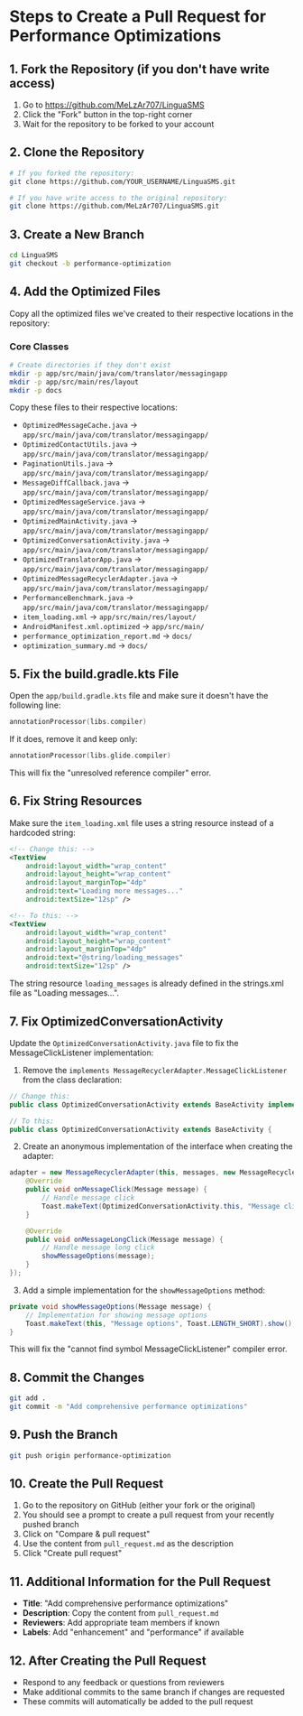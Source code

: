 # Steps to Create a Pull Request for Performance Optimizations

## 1. Fork the Repository (if you don't have write access)
1. Go to https://github.com/MeLzAr707/LinguaSMS
2. Click the "Fork" button in the top-right corner
3. Wait for the repository to be forked to your account

## 2. Clone the Repository
```bash
# If you forked the repository:
git clone https://github.com/YOUR_USERNAME/LinguaSMS.git

# If you have write access to the original repository:
git clone https://github.com/MeLzAr707/LinguaSMS.git
```

## 3. Create a New Branch
```bash
cd LinguaSMS
git checkout -b performance-optimization
```

## 4. Add the Optimized Files
Copy all the optimized files we've created to their respective locations in the repository:

### Core Classes
```bash
# Create directories if they don't exist
mkdir -p app/src/main/java/com/translator/messagingapp
mkdir -p app/src/main/res/layout
mkdir -p docs
```

Copy these files to their respective locations:
- `OptimizedMessageCache.java` → `app/src/main/java/com/translator/messagingapp/`
- `OptimizedContactUtils.java` → `app/src/main/java/com/translator/messagingapp/`
- `PaginationUtils.java` → `app/src/main/java/com/translator/messagingapp/`
- `MessageDiffCallback.java` → `app/src/main/java/com/translator/messagingapp/`
- `OptimizedMessageService.java` → `app/src/main/java/com/translator/messagingapp/`
- `OptimizedMainActivity.java` → `app/src/main/java/com/translator/messagingapp/`
- `OptimizedConversationActivity.java` → `app/src/main/java/com/translator/messagingapp/`
- `OptimizedTranslatorApp.java` → `app/src/main/java/com/translator/messagingapp/`
- `OptimizedMessageRecyclerAdapter.java` → `app/src/main/java/com/translator/messagingapp/`
- `PerformanceBenchmark.java` → `app/src/main/java/com/translator/messagingapp/`
- `item_loading.xml` → `app/src/main/res/layout/`
- `AndroidManifest.xml.optimized` → `app/src/main/`
- `performance_optimization_report.md` → `docs/`
- `optimization_summary.md` → `docs/`

## 5. Fix the build.gradle.kts File
Open the `app/build.gradle.kts` file and make sure it doesn't have the following line:
```kotlin
annotationProcessor(libs.compiler)
```

If it does, remove it and keep only:
```kotlin
annotationProcessor(libs.glide.compiler)
```

This will fix the "unresolved reference compiler" error.

## 6. Fix String Resources
Make sure the `item_loading.xml` file uses a string resource instead of a hardcoded string:

```xml
<!-- Change this: -->
<TextView
    android:layout_width="wrap_content"
    android:layout_height="wrap_content"
    android:layout_marginTop="4dp"
    android:text="Loading more messages..."
    android:textSize="12sp" />

<!-- To this: -->
<TextView
    android:layout_width="wrap_content"
    android:layout_height="wrap_content"
    android:layout_marginTop="4dp"
    android:text="@string/loading_messages"
    android:textSize="12sp" />
```

The string resource `loading_messages` is already defined in the strings.xml file as "Loading messages…".

## 7. Fix OptimizedConversationActivity
Update the `OptimizedConversationActivity.java` file to fix the MessageClickListener implementation:

1. Remove the `implements MessageRecyclerAdapter.MessageClickListener` from the class declaration:
```java
// Change this:
public class OptimizedConversationActivity extends BaseActivity implements MessageRecyclerAdapter.MessageClickListener {

// To this:
public class OptimizedConversationActivity extends BaseActivity {
```

2. Create an anonymous implementation of the interface when creating the adapter:
```java
adapter = new MessageRecyclerAdapter(this, messages, new MessageRecyclerAdapter.MessageClickListener() {
    @Override
    public void onMessageClick(Message message) {
        // Handle message click
        Toast.makeText(OptimizedConversationActivity.this, "Message clicked", Toast.LENGTH_SHORT).show();
    }

    @Override
    public void onMessageLongClick(Message message) {
        // Handle message long click
        showMessageOptions(message);
    }
});
```

3. Add a simple implementation for the `showMessageOptions` method:
```java
private void showMessageOptions(Message message) {
    // Implementation for showing message options
    Toast.makeText(this, "Message options", Toast.LENGTH_SHORT).show();
}
```

This will fix the "cannot find symbol MessageClickListener" compiler error.

## 8. Commit the Changes
```bash
git add .
git commit -m "Add comprehensive performance optimizations"
```

## 9. Push the Branch
```bash
git push origin performance-optimization
```

## 10. Create the Pull Request
1. Go to the repository on GitHub (either your fork or the original)
2. You should see a prompt to create a pull request from your recently pushed branch
3. Click on "Compare & pull request"
4. Use the content from `pull_request.md` as the description
5. Click "Create pull request"

## 11. Additional Information for the Pull Request
- **Title**: "Add comprehensive performance optimizations"
- **Description**: Copy the content from `pull_request.md`
- **Reviewers**: Add appropriate team members if known
- **Labels**: Add "enhancement" and "performance" if available

## 12. After Creating the Pull Request
- Respond to any feedback or questions from reviewers
- Make additional commits to the same branch if changes are requested
- These commits will automatically be added to the pull request